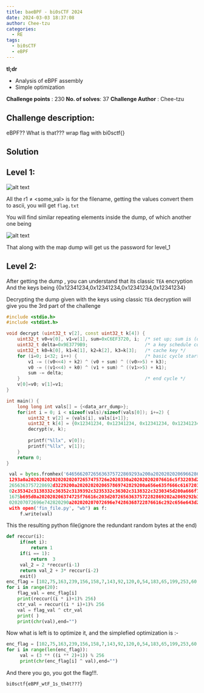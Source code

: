 ```yaml
---
title: baeBPF - bi0sCTF 2024
date: 2024-03-03 18:37:08
author: Chee-tzu
categories:
  - RE
tags:
  - bi0sCTF
  - eBPF
---
```


**tl;dr**

+ Analysis of eBPF assembly 
+ Simple optimization

<!--more-->

**Challenge points** : 230
**No. of solves**: 37
**Challenge Author** : Chee-tzu

## Challenge description:
eBPF?? What is that??? wrap flag with bi0sctf{}


## Solution

## Level 1:

![alt text](img_1.png)

All the r1 ≠ <some_val> is for the filename, getting the values convert them to ascii, you will get `flag.txt`

You will find similar repeating elements inside the dump, of which another one being

![alt text](img_2.png)

That along with the map dump will get us the password for level_1

## Level 2:

After getting the dump , you can understand that its classic `TEA` encryption 
And the keys being {0x12341234,0x12341234,0x12341234,0x12341234}

Decrypting the dump given with the keys using classic `TEA` decryption will give you the 3rd part of the challenge

```cpp
#include <stdio.h>
#include <stdint.h>

void decrypt (uint32_t v[2], const uint32_t k[4]) {
    uint32_t v0=v[0], v1=v[1], sum=0xC6EF3720, i;  /* set up; sum is (delta << 5) & 0xFFFFFFFF */
    uint32_t delta=0x9E3779B9;                     /* a key schedule constant */
    uint32_t k0=k[0], k1=k[1], k2=k[2], k3=k[3];   /* cache key */
    for (i=0; i<32; i++) {                         /* basic cycle start */
        v1 -= ((v0<<4) + k2) ^ (v0 + sum) ^ ((v0>>5) + k3);
        v0 -= ((v1<<4) + k0) ^ (v1 + sum) ^ ((v1>>5) + k1);
        sum -= delta;
    }                                              /* end cycle */
    v[0]=v0; v[1]=v1;
}

int main() {
    long long int vals[] = {<data_arr_dump>};
    for(int i = 0; i < sizeof(vals)/sizeof(vals[0]); i+=2) {
        uint32_t v[2] = {vals[i], vals[i+1]};
        uint32_t k[4] = {0x12341234, 0x12341234, 0x12341234, 0x12341234};
        decrypt(v, k);
        
        printf("%llx", v[0]);
        printf("%llx", v[1]);
    }
    return 0;
}
```

```python
 val = bytes.fromhex('646566207265636375722869293a200a20202020206966286e6f742069293a0a20202020202020202072657475726e20310a202020202069662869203d3d203
 1293a0a20202020202020202072657475726e2020330a202020202076616c5f32203d2032202a72656363757228692d31290a202020202072657475726e2076616c5f32202b20332a207
 2656363757228692d3229200a2020202020657869742829200a656e635f666c6167203d205b3130322c37352c3136332c3233392c3135362c3135382c372c3134332c39322c3132302c3
 02c35342c3138332c36352c3139392c3235332c36302c3138322c3230345d200a666f72206920696e2072616e6765283230293a0a20202020666c61675f76616c203d20656e635f666c6
 1675b695d0a202020206374725f76616c203d20726563637572282869202a2069292b312925203235360a2020202076616c203d20666c61675f76616c205e206374725f76616c200a202
 020207072696e742820290a202020207072696e74286368722876616c292c656e643d222229202020875a6ff8d42f51b0')
 with open('fin_file.py', "wb") as f:
     f.write(val)
```

This the resulting python file(ignore the redundant random bytes at the end)

```python
def reccur(i): 
     if(not i):
         return 1
     if(i == 1):
         return  3
     val_2 = 2 *reccur(i-1)
     return val_2 + 3* reccur(i-2) 
     exit() 
enc_flag = [102,75,163,239,156,158,7,143,92,120,0,54,183,65,199,253,60,182,204] 
for i in range(20):
    flag_val = enc_flag[i]
    print(reccur((i * i)+1)% 256)
    ctr_val = reccur((i * i)+1)% 256
    val = flag_val ^ ctr_val 
    print( )
    print(chr(val),end="")
```

Now what is left is to optimize it, and the simplefied optimization is :-

```python
enc_flag = [102,75,163,239,156,158,7,143,92,120,0,54,183,65,199,253,60,182,204]
for i in range(len(enc_flag)):
     val = (3 ** ((i ** 2)+1)) % 256
     print(chr(enc_flag[i] ^ val),end="")
```

And there you go, you got the flag!!!.

`bi0sctf{eBPF_wtF_1s_th4t???}`